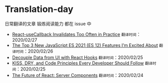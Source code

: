 # Translation-day
日常翻译的文章 锻炼阅读能力 都在 issue 中

- [React-useCallback Invalidates Too Often in Practice](https://github.com/sqshada/Translation-day/issues/5) `翻译时间`：2020/02/27
- [The Top 3 New JavaScript ES 2021 (ES 12) Features I’m Excited About](https://github.com/sqshada/Translation-day/issues/4) `翻译时间`：2020/02/26
- [Decouple Data from UI with React Hooks](https://github.com/sqshada/Translation-day/issues/3) `翻译时间`：2020/02/25
- [KISS, DRY, and Code Principles Every Developer Should Follow](https://github.com/sqshada/Translation-day/issues/2) `翻译时间`：2020/02/25
- [The Future of React: Server Components](https://github.com/sqshada/Translation-day/issues/1) `翻译时间`：2020/02/24
